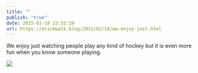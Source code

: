 ```yaml
---
title: ""
publish: "true"
date: 2015-02-18 22:52:19
url: https://ericmwalk.blog/2015/02/18/we-enjoy-just.html
---
```


We enjoy just watching people play any kind of hockey but it is even more fun when you know someone playing.

![](https://ericmwalk.blog/uploads/2022/0892cc565b.jpg)